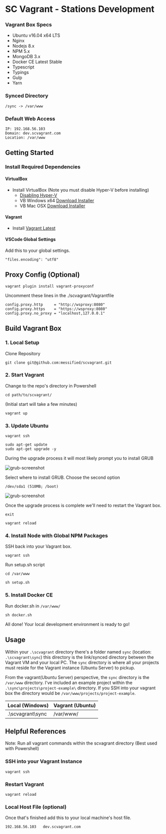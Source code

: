 SC Vagrant - Stations Development
=================================

### Vagrant Box Specs
* Ubuntu v16.04 x64 LTS
* Nginx
* Nodejs 8.x
* NPM 5.x
* MongoDB 3.x
* Docker CE Latest Stable
* Typescript
* Typings
* Gulp
* Yarn

### Synced Directory

```
/sync -> /var/www
```

### Default Web Access
```
IP: 192.168.56.103
Domain: dev.scvagrant.com
Location: /var/www
```

## Getting Started

### Install Required Dependencies

#### VirtualBox
* Install VirtualBox (Note you must disable Hyper-V before installing)
  * [Disabling Hyper-V](http://www.poweronplatforms.com/enable-disable-hyper-v-windows-10-8/)
  * VB Windows x64 [Download Installer](http://download.virtualbox.org/virtualbox/5.1.26/VirtualBox-5.1.26-117224-Win.exe)
  * VB Mac OSX [Download Installer](http://download.virtualbox.org/virtualbox/5.1.26/VirtualBox-5.1.26-117224-OSX.dmg)

#### Vagrant
* Install [Vagrant Latest](https://www.vagrantup.com/downloads.html)

#### VSCode Global Settings
Add this to your global settings.
```
"files.encoding": "utf8"
```

## Proxy Config (Optional)
```
vagrant plugin install vagrant-proxyconf
```

Uncomment these lines in the ./scvagrant/Vagrantfile
```
config.proxy.http     = "http://wsproxy:8080"
config.proxy.https    = "https://wsproxy:8080"
config.proxy.no_proxy = "localhost,127.0.0.1"
```

## Build Vagrant Box

### 1. Local Setup
Clone Repository
```
git clone git@github.com:messified/scvagrant.git
```

### 2. Start Vagrant

Change to the repo's directory in Powershell
```
cd path/to/scvagrant/
```

(Initial start will take a few minutes)
```
vagrant up
```

### 3. Update Ubuntu

```
vagrant ssh

sudo apt-get update
sudo apt-get upgrade -y
```

During the upgrade process it will most likely prompt you to install GRUB

![grub-screenshot](https://s3.amazonaws.com/scasinos-dev/Grub-screen.PNG)

Select where to install GRUB. Choose the second option
```
/dev/sda1 (510MB; /boot)
```
![grub-screenshot](https://s3.amazonaws.com/scasinos-dev/Grub-selection.PNG)

Once the upgrade process is complete we'll need to restart the Vagrant box.
```
exit

vagrant reload
```

### 4. Install Node with Global NPM Packages

SSH back into your Vagrant box.
```
vagrant ssh
```
Run setup.sh script
```
cd /var/www

sh setup.sh
```

### 5. Install Docker CE
Run docker.sh in `/var/www/`
```
sh docker.sh
```

All done! Your local development environment is ready to go!

## Usage

Within your `.\scvagrant` directory there's a folder named `sync` (location: `.\scvagrant\sync`) this directory is the link/synced directory between the Vagrant VM and your local PC. The `sync` directory is where all your projects must reside for the Vagrant instance (Ubuntu Server) to pickup.

From the vagrant(Ubuntu Server) perspective, the `sync` directory is the `/var/www` directory. I've included an example project within the `.\sync\projects\project-example\` directory. If you SSH into your vagrant box the directory would be `/var/www/projects/project-example`.

| Local (Windows)  | Vagrant (Ubuntu) |
|------------------|------------------|
| .\scvagrant\sync | /var/www/        |

## Helpful References

Note: Run all vagrant commands within the scvagrant directory (Best used with Powershell)

### SSH into your Vagrant Instance
```
vagrant ssh
```

### Restart Vagrant
```
vagrant reload
```

### Local Host File (optional)
Once that's finished add this to your local machine's host file.
```
192.168.56.103   dev.scvagrant.com
```

